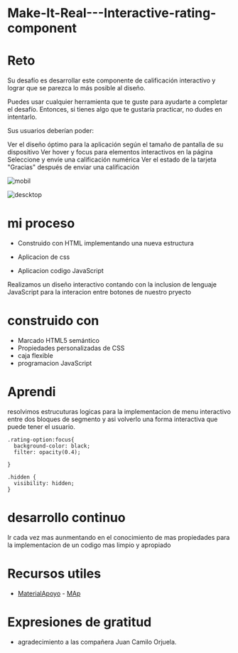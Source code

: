 # Make-It-Real---Interactive-rating-component

<h1>Reto</h1>

Su desafío es desarrollar este componente de calificación interactivo y lograr que se parezca lo más posible al diseño.

Puedes usar cualquier herramienta que te guste para ayudarte a completar el desafío. Entonces, si tienes algo que te gustaría practicar, no dudes en intentarlo.

Sus usuarios deberían poder:

Ver el diseño óptimo para la aplicación según el tamaño de pantalla de su dispositivo
Ver hover y focus para elementos interactivos en la página
Seleccione y envíe una calificación numérica
Ver el estado de la tarjeta "Gracias" después de enviar una calificación

![mobil](https://user-images.githubusercontent.com/115027137/197568091-1496af2c-f51c-4f1f-992c-2661d74c5d46.png)

![descktop](https://user-images.githubusercontent.com/115027137/197568105-432a6a8f-9b0c-48ba-8312-c4f7d013c666.png)




<h1>mi proceso</h1>

- Construido con HTML implementando una nueva estructura 

- Aplicacion de css 

- Aplicacion codigo JavaScript

Realizamos un diseño interactivo contando con la inclusion de lenguaje JavaScript para la interacion entre botones de nuestro pryecto  


<h1>construido con</h1>

- Marcado HTML5 semántico
- Propiedades personalizadas de CSS
- caja flexible
- programacion JavaScript

 <h1>Aprendi</h1>
resolvimos estrucuturas logicas para la implementacion de menu interactivo entre dos bloques de segmento y asi volverlo una forma interactiva que puede tener el usuario.  

``` 
.rating-option:focus{
  background-color: black;
  filter: opacity(0.4);

}

.hidden {
  visibility: hidden;
}

```
    
    
<h1>desarrollo continuo</h1>
Ir cada vez mas aunmentando en el conocimiento de mas propiedades para la implementacion de un codigo mas limpio y apropiado 

<h1>Recursos utiles</h1>

* [MaterialApoyo](https://css-tricks.com/snippets/css/a-guide-to-flexbox/) - [MAp](https://www.htmlhelp.com/es/reference/css/properties.html)

<h1>Expresiones de gratitud</h1>

- agradecimiento a las compañera Juan Camilo Orjuela.
